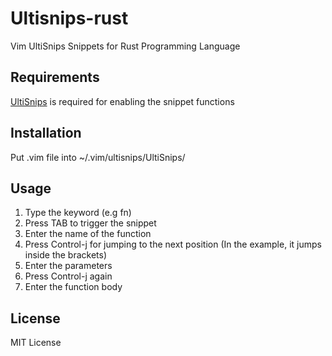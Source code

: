 Ultisnips-rust
==============

Vim UltiSnips Snippets for Rust Programming Language

Requirements
------------
[UltiSnips](https://github.com/SirVer/ultisnips) is required for enabling the snippet functions

Installation
------------
Put .vim file into ~/.vim/ultisnips/UltiSnips/

Usage
-----
1. Type the keyword (e.g fn)
2. Press TAB to trigger the snippet
3. Enter the name of the function
4. Press Control-j for jumping to the next position (In the example, it jumps inside the brackets)
5. Enter the parameters
6. Press Control-j again
7. Enter the function body

License
-------
MIT License
